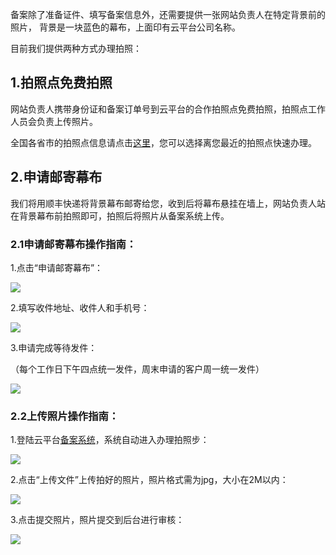 
备案除了准备证件、填写备案信息外，还需要提供一张网站负责人在特定背景前的照片，
背景是一块蓝色的幕布，上面印有云平台公司名称。

目前我们提供两种方式办理拍照：

## 1.拍照点免费拍照

网站负责人携带身份证和备案订单号到云平台的合作拍照点免费拍照，拍照点工作人员会负责上传照片。

全国各省市的拍照点信息请点击[这里](http://console.tce.fsphere.cn/beian)，您可以选择离您最近的拍照点快速办理。

## 2.申请邮寄幕布

我们将用顺丰快递将背景幕布邮寄给您，收到后将幕布悬挂在墙上，网站负责人站在背景幕布前拍照即可，拍照后将照片从备案系统上传。

### 2.1申请邮寄幕布操作指南：

1.点击“申请邮寄幕布”：

![](http://imgcache.tce.fsphere.cn/image/mc.qcloudimg.com/static/img/9e6fe252d1a0cf5cafcba2350c484e8a/1-1.jpg)

2.填写收件地址、收件人和手机号：

![](http://imgcache.tce.fsphere.cn/image/mc.qcloudimg.com/static/img/c7c7a04be2863f564adebe9bd168f138/1-2.jpg)

3.申请完成等待发件：

（每个工作日下午四点统一发件，周末申请的客户周一统一发件）

![](http://imgcache.tce.fsphere.cn/image/mc.qcloudimg.com/static/img/7b4ebeeefb637eee2c458cba43eabb71/1-3.jpg)


### 2.2上传照片操作指南：

1.登陆云平台[备案系统](http://console.tce.fsphere.cn/beian)，系统自动进入办理拍照步：

![](http://imgcache.tce.fsphere.cn/image/mc.qcloudimg.com/static/img/0fc4addf067e116609413cbc59b4104a/paizhao.jpg)

2.点击“上传文件”上传拍好的照片，照片格式需为jpg，大小在2M以内：


![](http://imgcache.tce.fsphere.cn/image/mc.qcloudimg.com/static/img/b3d35be788e9b5738ba63fe7ddd18cb1/shili.jpg)

3.点击提交照片，照片提交到后台进行审核：


![](http://imgcache.tce.fsphere.cn/image/mc.qcloudimg.com/static/img/86fa37178170acf6fb8e6747a282207e/zuihouyizhang.png)

